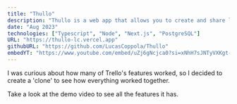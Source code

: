 ```yaml
---
title: "Thullo"
description: "Thullo is a web app that allows you to create and share lists of tasks."
date: "Aug 2023"
technologies: ["Typescript", "Node", "Next.js", "PostgreSQL"]
URL: "https://thullo-lc.vercel.app"
githubURL: "https://github.com/LucasCoppola/Thullo"
embedYT: "https://www.youtube.com/embed/uZj6gNcjca0?si=xNhH7sJNTyVXKgt-"
---
```


I was curious about how many of Trello's features worked, so I decided to create a 'clone' to see how everything worked together.

Take a look at the demo video to see all the features it has.
